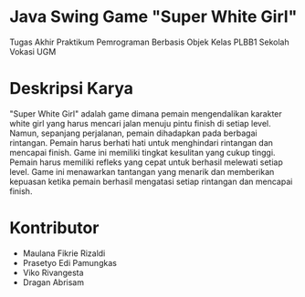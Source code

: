# Java Swing Game "Super White Girl"
Tugas Akhir Praktikum Pemrograman Berbasis Objek Kelas PLBB1 Sekolah Vokasi UGM

# Deskripsi Karya
"Super White Girl" adalah game dimana pemain mengendalikan karakter white girl yang harus mencari jalan menuju pintu finish di setiap level. Namun, sepanjang perjalanan, pemain dihadapkan pada berbagai rintangan. Pemain harus berhati hati untuk menghindari rintangan  dan mencapai finish.
Game ini memiliki tingkat kesulitan yang cukup tinggi. Pemain harus memiliki refleks yang cepat untuk berhasil melewati setiap level. Game ini menawarkan tantangan yang menarik dan memberikan kepuasan ketika pemain berhasil mengatasi setiap rintangan dan mencapai finish.

# Kontributor
- Maulana Fikrie Rizaldi 
- Prasetyo Edi Pamungkas
- Viko Rivangesta
- Dragan Abrisam
